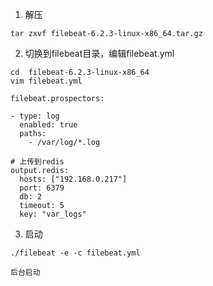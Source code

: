 1. 解压
```
tar zxvf filebeat-6.2.3-linux-x86_64.tar.gz
```

2. 切换到filebeat目录，编辑filebeat.yml
```
cd  filebeat-6.2.3-linux-x86_64
vim filebeat.yml
```

```
filebeat.prospectors:

- type: log
  enabled: true
  paths:
    - /var/log/*.log

# 上传到redis    
output.redis:
  hosts: ["192.168.0.217"]
  port: 6379
  db: 2
  timeout: 5
  key: "var_logs"

```

3. 启动
```
./filebeat -e -c filebeat.yml

后台启动

```
